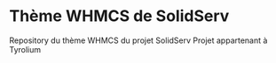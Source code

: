 # Thème WHMCS de SolidServ

Repository du thème WHMCS du projet SolidServ
Projet appartenant à Tyrolium
